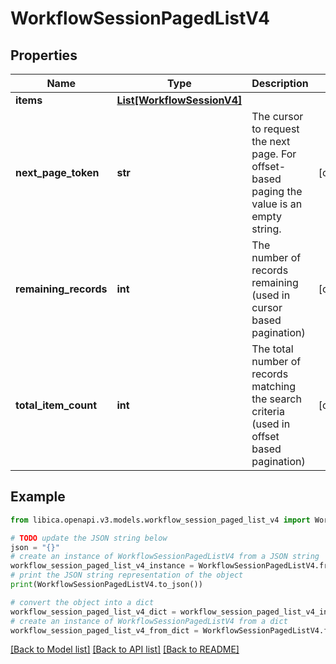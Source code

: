 # WorkflowSessionPagedListV4


## Properties

Name | Type | Description | Notes
------------ | ------------- | ------------- | -------------
**items** | [**List[WorkflowSessionV4]**](WorkflowSessionV4.md) |  | 
**next_page_token** | **str** | The cursor to request the next page. For offset-based paging the value is an empty string. | [optional] 
**remaining_records** | **int** | The number of records remaining (used in cursor based pagination) | [optional] 
**total_item_count** | **int** | The total number of records matching the search criteria (used in offset based pagination) | [optional] 

## Example

```python
from libica.openapi.v3.models.workflow_session_paged_list_v4 import WorkflowSessionPagedListV4

# TODO update the JSON string below
json = "{}"
# create an instance of WorkflowSessionPagedListV4 from a JSON string
workflow_session_paged_list_v4_instance = WorkflowSessionPagedListV4.from_json(json)
# print the JSON string representation of the object
print(WorkflowSessionPagedListV4.to_json())

# convert the object into a dict
workflow_session_paged_list_v4_dict = workflow_session_paged_list_v4_instance.to_dict()
# create an instance of WorkflowSessionPagedListV4 from a dict
workflow_session_paged_list_v4_from_dict = WorkflowSessionPagedListV4.from_dict(workflow_session_paged_list_v4_dict)
```
[[Back to Model list]](../README.md#documentation-for-models) [[Back to API list]](../README.md#documentation-for-api-endpoints) [[Back to README]](../README.md)


